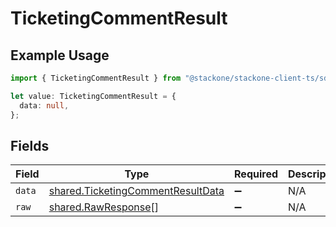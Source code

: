 # TicketingCommentResult

## Example Usage

```typescript
import { TicketingCommentResult } from "@stackone/stackone-client-ts/sdk/models/shared";

let value: TicketingCommentResult = {
  data: null,
};
```

## Fields

| Field                                                                                         | Type                                                                                          | Required                                                                                      | Description                                                                                   |
| --------------------------------------------------------------------------------------------- | --------------------------------------------------------------------------------------------- | --------------------------------------------------------------------------------------------- | --------------------------------------------------------------------------------------------- |
| `data`                                                                                        | [shared.TicketingCommentResultData](../../../sdk/models/shared/ticketingcommentresultdata.md) | :heavy_minus_sign:                                                                            | N/A                                                                                           |
| `raw`                                                                                         | [shared.RawResponse](../../../sdk/models/shared/rawresponse.md)[]                             | :heavy_minus_sign:                                                                            | N/A                                                                                           |